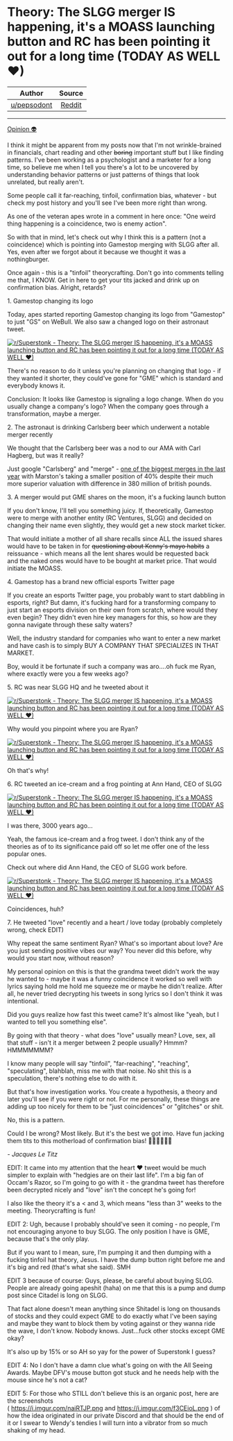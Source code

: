 Theory: The SLGG merger IS happening, it's a MOASS launching button and RC has been pointing it out for a long time (TODAY AS WELL ♥)
=====================================================================================================================================

| Author       | Source       | 
| :-------------: |:-------------:|
|  [u/pepsodont](https://www.reddit.com/user/pepsodont/) | [Reddit](https://www.reddit.com/r/Superstonk/comments/ngdwjj/theory_the_slgg_merger_is_happening_its_a_moass/) | 

---

[Opinion 👽](https://www.reddit.com/r/Superstonk/search?q=flair_name%3A%22Opinion%20%F0%9F%91%BD%22&restrict_sr=1)

I think it might be apparent from my posts now that I'm not wrinkle-brained in financials, chart reading and other ~~boring~~ important stuff but I like finding patterns. I've been working as a psychologist and a marketer for a long time, so believe me when I tell you there's a lot to be uncovered by understanding behavior patterns or just patterns of things that look unrelated, but really aren't.

Some people call it far-reaching, tinfoil, confirmation bias, whatever - but check my post history and you'll see I've been more right than wrong.

As one of the veteran apes wrote in a comment in here once: "One weird thing happening is a coincidence, two is enemy action".

So with that in mind, let's check out why I think this is a pattern (not a coincidence) which is pointing into Gamestop merging with SLGG after all. Yes, even after we forgot about it because we thought it was a nothingburger.

Once again - this is a "tinfoil" theorycrafting. Don't go into comments telling me that, I KNOW. Get in here to get your tits jacked and drink up on confirmation bias. Alright, retards?

1\. Gamestop changing its logo

Today, apes started reporting Gamestop changing its logo from "Gamestop" to just "GS" on WeBull. We also saw a changed logo on their astronaut tweet.

[![r/Superstonk - Theory: The SLGG merger IS happening, it's a MOASS launching button and RC has been pointing it out for a long time (TODAY AS WELL ♥)](https://preview.redd.it/rt1hpjcyo5071.png?width=591&format=png&auto=webp&s=b62b363068dbe4a36e486f62cfa77e83dffec0b1)](https://preview.redd.it/rt1hpjcyo5071.png?width=591&format=png&auto=webp&s=b62b363068dbe4a36e486f62cfa77e83dffec0b1)

There's no reason to do it unless you're planning on changing that logo - if they wanted it shorter, they could've gone for "GME" which is standard and everybody knows it.

Conclusion: It looks like Gamestop is signaling a logo change. When do you usually change a company's logo? When the company goes through a transformation, maybe a merger.

2\. The astronaut is drinking Carlsberg beer which underwent a notable merger recently

We thought that the Carlsberg beer was a nod to our AMA with Carl Hagberg, but was it really?

Just google "Carlsberg" and "merge" - [one of the biggest merges in the last year](https://www.bighospitality.co.uk/Article/2020/10/30/Carlsberg-and-Marston-s-merger-completes) with Marston's taking a smaller position of 40% despite their much more superior valuation with difference in 380 million of british pounds.

3\. A merger would put GME shares on the moon, it's a fucking launch button

If you don't know, I'll tell you something juicy. If, theoretically, Gamestop were to merge with another entity (RC Ventures, SLGG) and decided on changing their name even slightly, they would get a new stock market ticker.

That would initiate a mother of all share recalls since ALL the issued shares would have to be taken in for ~~questioning about Kenny's mayo habits~~ a reissuance - which means all the lent shares would be requested back and the naked ones would have to be bought at market price. That would initiate the MOASS.

4\. Gamestop has a brand new official esports Twitter page

If you create an esports Twitter page, you probably want to start dabbling in esports, right? But damn, it's fucking hard for a transforming company to just start an esports division on their own from scratch, where would they even begin? They didn't even hire key managers for this, so how are they gonna navigate through these salty waters?

Well, the industry standard for companies who want to enter a new market and have cash is to simply BUY A COMPANY THAT SPECIALIZES IN THAT MARKET.

Boy, would it be fortunate if such a company was aro....oh fuck me Ryan, where exactly were you a few weeks ago?

5\. RC was near SLGG HQ and he tweeted about it

[![r/Superstonk - Theory: The SLGG merger IS happening, it's a MOASS launching button and RC has been pointing it out for a long time (TODAY AS WELL ♥)](https://preview.redd.it/o9lwxqvcp5071.png?width=1507&format=png&auto=webp&s=f08bd9a69f46f5094c7a85985d2c316db526603a)](https://preview.redd.it/o9lwxqvcp5071.png?width=1507&format=png&auto=webp&s=f08bd9a69f46f5094c7a85985d2c316db526603a)

Why would you pinpoint where you are Ryan?

[![r/Superstonk - Theory: The SLGG merger IS happening, it's a MOASS launching button and RC has been pointing it out for a long time (TODAY AS WELL ♥)](https://preview.redd.it/puf08k8fp5071.png?width=967&format=png&auto=webp&s=77f5e8eac8974c2b6d58f82e5dfd08a480b4e737)](https://preview.redd.it/puf08k8fp5071.png?width=967&format=png&auto=webp&s=77f5e8eac8974c2b6d58f82e5dfd08a480b4e737)

Oh that's why!

6\. RC tweeted an ice-cream and a frog pointing at Ann Hand, CEO of SLGG

[![r/Superstonk - Theory: The SLGG merger IS happening, it's a MOASS launching button and RC has been pointing it out for a long time (TODAY AS WELL ♥)](https://preview.redd.it/yvw3kl3ip5071.png?width=603&format=png&auto=webp&s=bd5b09f8fcc79eca28bbe14cbe22cc5938bd9a36)](https://preview.redd.it/yvw3kl3ip5071.png?width=603&format=png&auto=webp&s=bd5b09f8fcc79eca28bbe14cbe22cc5938bd9a36)

I was there, 3000 years ago...

Yeah, the famous ice-cream and a frog tweet. I don't think any of the theories as of to its significance paid off so let me offer one of the less popular ones.

Check out where did Ann Hand, the CEO of SLGG work before.

[![r/Superstonk - Theory: The SLGG merger IS happening, it's a MOASS launching button and RC has been pointing it out for a long time (TODAY AS WELL ♥)](https://preview.redd.it/7swu9s1pp5071.png?width=796&format=png&auto=webp&s=3d421bcdf96bf5f2ca0faeb564c0f6ba0ad82088)](https://preview.redd.it/7swu9s1pp5071.png?width=796&format=png&auto=webp&s=3d421bcdf96bf5f2ca0faeb564c0f6ba0ad82088)

Coincidences, huh?

7\. He tweeted "love" recently and a heart / love today (probably completely wrong, check EDIT)

Why repeat the same sentiment Ryan? What's so important about love? Are you just sending positive vibes our way? You never did this before, why would you start now, without reason?

My personal opinion on this is that the grandma tweet didn't work the way he wanted to - maybe it was a funny coincidence it worked so well with lyrics saying hold me hold me squeeze me or maybe he didn't realize. After all, he never tried decrypting his tweets in song lyrics so I don't think it was intentional.

Did you guys realize how fast this tweet came? It's almost like "yeah, but I wanted to tell you something else".

By going with that theory - what does "love" usually mean? Love, sex, all that stuff - isn't it a merger between 2 people usually? Hmmm? HMMMMMMM?

I know many people will say "tinfoil", "far-reaching", "reaching", "speculating", blahblah, miss me with that noise. No shit this is a speculation, there's nothing else to do with it.

But that's how investigation works. You create a hypothesis, a theory and later you'll see if you were right or not. For me personally, these things are adding up too nicely for them to be "just coincidences" or "glitches" or shit.

No, this is a pattern.

Could I be wrong? Most likely. But it's the best we got imo. Have fun jacking them tits to this motherload of confirmation bias! 🚀🚀🚀🚀🚀🚀

*- Jacques Le Titz*

EDIT: It came into my attention that the heart ❤️ tweet would be much simpler to explain with "hedgies are on their last life". I'm a big fan of Occam's Razor, so I'm going to go with it - the grandma tweet has therefore been decrypted nicely and "love" isn't the concept he's going for!

I also like the theory it's a < and 3, which means "less than 3" weeks to the meeting. Theorycrafting is fun!

EDIT 2: Ugh, because I probably should've seen it coming - no people, I'm not encouraging anyone to buy SLGG. The only position I have is GME, because that's the only play.

But if you want to I mean, sure, I'm pumping it and then dumping with a fucking tinfoil hat theory, Jesus. I have the dump button right before me and it's big and red (that's what she said). SMH

EDIT 3 because of course: Guys, please, be careful about buying SLGG. People are already going apeshit (haha) on me that this is a pump and dump post since Citadel is long on SLGG.

That fact alone doesn't mean anything since Shitadel is long on thousands of stocks and they could expect GME to do exactly what I've been saying and maybe they want to block them by voting against or they wanna ride the wave, I don't know. Nobody knows. Just...fuck other stocks except GME okay?

It's also up by 15% or so AH so yay for the power of Superstonk I guess?

EDIT 4: No I don't have a damn clue what's going on with the All Seeing Awards. Maybe DFV's mouse button got stuck and he needs help with the mouse since he's not a cat?

EDIT 5: For those who STILL don't believe this is an organic post, here are the screenshots ( <https://i.imgur.com/naiRTJP.png> and <https://i.imgur.com/f3CEioL.png> ) of how the idea originated in our private Discord and that should be the end of it or I swear to Wendy's tendies I will turn into a vibrator from so much shaking of my head.
